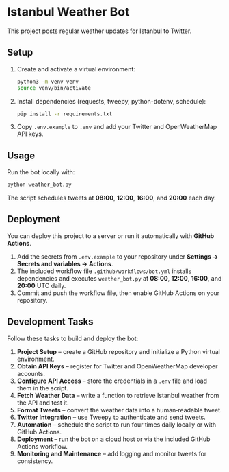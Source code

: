 # Istanbul Weather Bot

This project posts regular weather updates for Istanbul to Twitter.

## Setup

1. Create and activate a virtual environment:
   ```bash
   python3 -m venv venv
   source venv/bin/activate
   ```
2. Install dependencies (requests, tweepy, python-dotenv, schedule):
   ```bash
   pip install -r requirements.txt
   ```
3. Copy `.env.example` to `.env` and add your Twitter and OpenWeatherMap API keys.

## Usage

Run the bot locally with:
```bash
python weather_bot.py
```
The script schedules tweets at **08:00**, **12:00**, **16:00**, and **20:00** each day.

## Deployment

You can deploy this project to a server or run it automatically with **GitHub Actions**.

1. Add the secrets from `.env.example` to your repository under **Settings → Secrets and variables → Actions**.
2. The included workflow file `.github/workflows/bot.yml` installs dependencies and executes `weather_bot.py` at **08:00**, **12:00**, **16:00**, and **20:00** UTC daily.
3. Commit and push the workflow file, then enable GitHub Actions on your repository.

## Development Tasks
Follow these tasks to build and deploy the bot:
1. **Project Setup** – create a GitHub repository and initialize a Python virtual environment.
2. **Obtain API Keys** – register for Twitter and OpenWeatherMap developer accounts.
3. **Configure API Access** – store the credentials in a `.env` file and load them in the script.
4. **Fetch Weather Data** – write a function to retrieve Istanbul weather from the API and test it.
5. **Format Tweets** – convert the weather data into a human‑readable tweet.
6. **Twitter Integration** – use Tweepy to authenticate and send tweets.
7. **Automation** – schedule the script to run four times daily locally or with GitHub Actions.
8. **Deployment** – run the bot on a cloud host or via the included GitHub Actions workflow.
9. **Monitoring and Maintenance** – add logging and monitor tweets for consistency.
